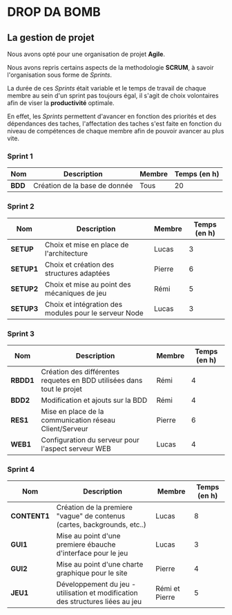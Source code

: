 # DROP DA BOMB
## La gestion de projet

Nous avons opté pour une organisation de projet **Agile**.

Nous avons repris certains aspects de la methodologie **SCRUM**, à savoir l'organisation sous forme de *Sprints*.

La durée de ces *Sprints* était variable et le temps de travail de chaque membre au sein d'un sprint pas toujours égal, il s'agit de choix volontaires afin de viser la **productivité** optimale.

En effet, les *Sprints* permettent d'avancer en fonction des priorités et des dépendances des taches, l'affectation des taches s'est faite en fonction du niveau de compétences de chaque membre afin de pouvoir avancer au plus vite.

### Sprint 1
Nom | Description | Membre | Temps (en h)
--- | ------------| ------ | ------------
**BDD** | Création de la base de donnée | Tous | 20


### Sprint 2
Nom | Description | Membre | Temps (en h)
--- | ------------| ------ | ------------
**SETUP** | Choix et mise en place de l'architecture | Lucas | 3
**SETUP1** | Choix et création des structures adaptées | Pierre | 6
**SETUP2** | Choix et mise au point des mécaniques de jeu | Rémi | 5
**SETUP3** | Choix et intégration des modules pour le serveur Node | Lucas | 3

### Sprint 3
Nom | Description | Membre | Temps (en h)
--- | ------------| ------ | ------------
**RBDD1** | Création des différentes requetes en BDD utilisées dans tout le projet | Rémi | 4
**BDD2**  | Modification et ajouts sur la BDD | Rémi | 4
**RES1**  | Mise en place de la communication réseau Client/Serveur | Pierre | 6
**WEB1**  | Configuration du serveur pour l'aspect serveur WEB | Lucas | 4


### Sprint 4
Nom | Description | Membre | Temps (en h)
--- | ------------| ------ | ------------
**CONTENT1** | Création de la premiere "vague" de contenus (cartes, backgrounds, etc..) | Lucas | 8
**GUI1** | Mise au point d'une premiere ébauche d'interface pour le jeu | Lucas | 3
**GUI2** | Mise au point d'une charte graphique pour le site | Pierre | 4
**JEU1** | Développement du jeu  - utilisation et modification des structures liées au jeu | Rémi et Pierre | 5 